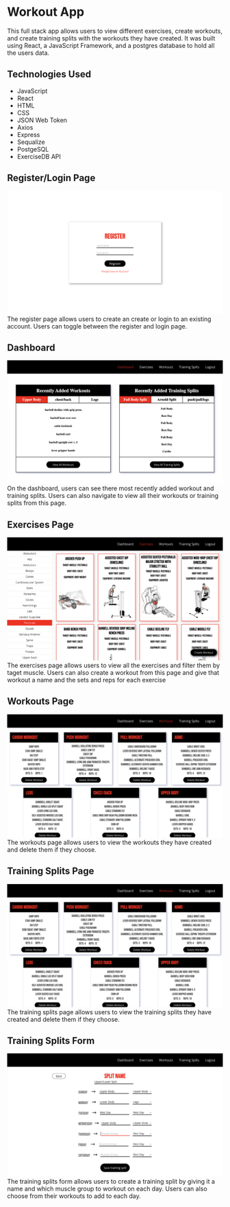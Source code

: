 # Workout App
This full stack app allows users to view different exercises, create workouts, and create training splits with the workouts they have created. It was built using React, a JavaScript Framework, and a postgres database to hold all the users data.

## Technologies Used
- JavaScript
- React
- HTML
- CSS
- JSON Web Token
- Axios
- Express
- Sequalize
- PostgeSQL
- ExerciseDB API

## Register/Login Page
![Register/Login Page](./images/register-page.png)
The register page allows users to create an create or login to an existing account. Users can toggle between the register and login page.

## Dashboard
![Dashboard Page](./images/dashboard-page.png)
On the dashboard, users can see there most recently added workout and training splits. Users can also navigate to view all their workouts or training splits from this page.

## Exercises Page
![Exercises Page](./images/exercises-page.png)
The exercises page allows users to view all the exercises and filter them by taget muscle. Users can also create a workout from this page and give that workout a name and the sets and reps for each exercise

## Workouts Page
![Workouts Page](./images/workouts-page.png)
The workouts page allows users to view the workouts they have created and delete them if they choose.

## Training Splits Page
![Training Splits Page](./images/workouts-page.png)
The training splits page allows users to view the training splits they have created and delete them if they choose.

## Training Splits Form
![Splits Form Page](./images/splits-form-page.png)
The training splits form allows users to create a training split by giving it a name and which muscle group to workout on each day. Users can also choose from their workouts to add to each day.

